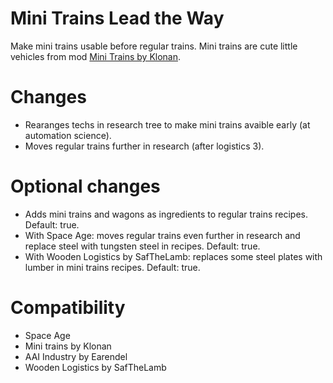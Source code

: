 # Mini Trains Lead the Way

Make mini trains usable before regular trains.
Mini trains are cute little vehicles from mod [Mini Trains by Klonan](https://mods.factorio.com/mod/Mini_Trains).

# Changes

- Rearanges techs in research tree to make mini trains avaible early (at automation science).
- Moves regular trains further in research (after logistics 3).

# Optional changes

- Adds mini trains and wagons as ingredients to regular trains recipes. Default: true.
- With Space Age: moves regular trains even further in research and replace steel with tungsten steel in recipes. Default: true.
- With Wooden Logistics by SafTheLamb: replaces some steel plates with lumber in mini trains recipes. Default: true.

# Compatibility

- Space Age
- Mini trains by Klonan
- AAI Industry by Earendel
- Wooden Logistics by SafTheLamb